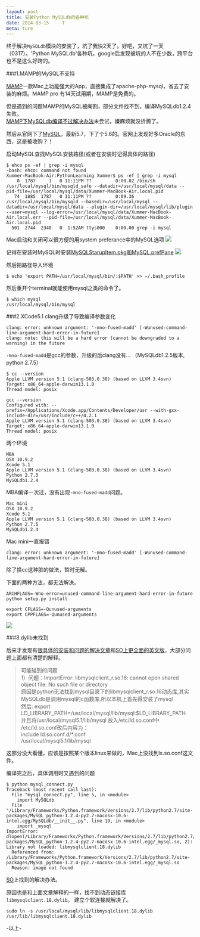 ```yaml
---
layout: post
title: 安装Python MySQLdb的各种坑
date: 2014-03-15     T
meta: ture
---
```


终于解决`MySQLdb`模块的安装了，坑了我快2天了。好吧，又坑了一天（0317）。'Python MySQLdb'各种坑，google后发现被坑的人不在少数，跨平台也不是这么好跨的。

###1.MAMP的MySQL不支持

[MAMP](http://www.mamp.info/)一款Mac上功能强大的App，直接集成了apache-php-mysql，省去了安装的麻烦。MAMP pro 有14天试用期，MAMP是免费的。  

但是遇到的问题MAMP的MySQL被阉割，部分文件找不到，编译MySQLdb1.2.4失败。  
[MAMP下MySQLdb编译不过解决办法](http://dreamconception.com/tech/how-to-install-mysqldb-mysql-python-on-mamp/)未尝试，嫌麻烦就没折腾了。

然后从官网下了[MySQL](http://dev.mysql.com/downloads/mysql/5.6.html)，最新5.7，下了个5.6的。官网上发现好多Oracle的东西，这是被收购？！

启动MySQL查找MySQL安装路径(或者在安装时记得具体的路径)

```
$ ehco ps -ef | grep -i mysql
-bash: ehco: command not found
Xummer-MacBook-Air:PythonLearning Xummer$ ps -ef | grep -i mysql
    0  1787     1   0 11:11PM ??         0:00.02 /bin/sh /usr/local/mysql/bin/mysqld_safe --datadir=/usr/local/mysql/data --pid-file=/usr/local/mysql/data/Xummer-MacBook-Air.local.pid
   74  1885  1787   0 11:11PM ??         0:09.36 /usr/local/mysql/bin/mysqld --basedir=/usr/local/mysql --datadir=/usr/local/mysql/data --plugin-dir=/usr/local/mysql/lib/plugin --user=mysql --log-error=/usr/local/mysql/data/Xummer-MacBook-Air.local.err --pid-file=/usr/local/mysql/data/Xummer-MacBook-Air.local.pid
  501  2744  2348   0  1:52AM ttys000    0:00.00 grep -i mysql
```
Mac启动和关闭可以很方便的用system preferance中的MySQL选项
![](../images/blog-images/2014-03-15/system_preference.png)

记得在安装时MySQL时安装[MySQLStarupItem.pkg和MySQL.prefPane](http://dev.mysql.com/doc/refman/5.1/en/macosx-installation-prefpane.html)
![](../images/blog-images/2014-03-15/mysql_setup.png)

然后把路径导入环境

```
$ echo 'export PATH=/usr/local/mysql/bin/:$PATH' >> ~/.bash_profile
```
然后重开个terminal就能使用mysql之类的命令了。

```
$ which mysql
/usr/local/mysql/bin/mysql
```

###2.XCode5.1 clang升级了导致编译参数变化
```
clang: error: unknown argument: '-mno-fused-madd' [-Wunused-command-line-argument-hard-error-in-future]
clang: note: this will be a hard error (cannot be downgraded to a warning) in the future
```
`-mno-fused-madd`是gcc的参数，升级的后clang没有... （MySQLdb1.2.5版本, python 2.7.5）

```
$ cc --version
Apple LLVM version 5.1 (clang-503.0.38) (based on LLVM 3.4svn)
Target: x86_64-apple-darwin13.1.0
Thread model: posix

gcc --version
Configured with: --prefix=/Applications/Xcode.app/Contents/Developer/usr --with-gxx-include-dir=/usr/include/c++/4.2.1
Apple LLVM version 5.1 (clang-503.0.38) (based on LLVM 3.4svn)
Target: x86_64-apple-darwin13.1.0
Thread model: posix
```

两个环境

```
MBA
OSX 10.9.2
Xcode 5.1
Apple LLVM version 5.1 (clang-503.0.38) (based on LLVM 3.4svn)
Python 2.7.3
MySQLdb1.2.4 
```
MBA编译一次过，没有出现`-mno-fused-madd`问题。

```
Mac mini
OSX 10.9.2
Xcode 5.1
Apple LLVM version 5.1 (clang-503.0.38) (based on LLVM 3.4svn)
Python 2.7.5
MySQLdb1.2.4 
```
Mac mini一直报错 
```
clang: error: unknown argument: '-mno-fused-madd' [-Wunused-command-line-argument-hard-error-in-future]
```

除了换cc这种脏的做法，暂时无解。

下面的两种方法，都无法解决。
```
ARCHFLAGS=-Wno-error=unused-command-line-argument-hard-error-in-future python setup.py install
```

```
export CFLAGS=-Qunused-arguments
export CPPFLAGS=-Qunused-arguments
```
![](../images/blog-images/2014-03-15/so_clang5.1.png)



###3.dylib未找到

后来才发现有[很具体的安装和问题的解决文章](http://blog.chinaunix.net/uid-8487640-id-3183185.html)和[SO上更全面的英文版](http://stackoverflow.com/questions/1448429/how-to-install-mysqldb-python-data-access-library-to-mysql-on-mac-os-x)，大部分问题上面都有清楚的解释。

>可能碰到的问题  
1）问题：ImportError: libmysqlclient_r.so.16: cannot open shared object file: No such file or directory  
原因是python无法找到mysql目录下的libmysqlclient_r.so.16动态库,其实MySQLdb是调用mysql的c函数库.所以本机上首先得安装了mysql  
然后: export LD_LIBRARY_PATH=/usr/local/mysql/lib/mysql:$LD_LIBRARY_PATH  
并且将/usr/local/mysql5.1/lib/mysql 放入/etc/ld.so.conf中  
/etc/ld.so.conf改后内容为：  
include ld.so.conf.d/*.conf  
/usr/local/mysql5.1/lib/mysql

这部分没大看懂，应该是按照某个版本linux来做的，Mac上没找到ls.so.conf这文件。

编译完之后，具体调用时又遇到的问题

```
$ python mysql_connect.py 
Traceback (most recent call last):
  File "mysql_connect.py", line 5, in <module>
    import MySQLdb
  File "/Library/Frameworks/Python.framework/Versions/2.7/lib/python2.7/site-packages/MySQL_python-1.2.4-py2.7-macosx-10.6-intel.egg/MySQLdb/__init__.py", line 19, in <module>
    import _mysql
ImportError: dlopen(/Library/Frameworks/Python.framework/Versions/2.7/lib/python2.7/site-packages/MySQL_python-1.2.4-py2.7-macosx-10.6-intel.egg/_mysql.so, 2): Library not loaded: libmysqlclient.18.dylib
  Referenced from: /Library/Frameworks/Python.framework/Versions/2.7/lib/python2.7/site-packages/MySQL_python-1.2.4-py2.7-macosx-10.6-intel.egg/_mysql.so
  Reason: image not found
```

[SO](http://stackoverflow.com/questions/6383310/python-mysqldb-library-not-loaded-libmysqlclient-18-dylib)上找到的解决办法。

原因也是和上面文章解释的一样，找不到动态链接库 `libmysqlclient.18.dylib`。
建立个软连接就解决了。

```
sudo ln -s /usr/local/mysql/lib/libmysqlclient.18.dylib /usr/lib/libmysqlclient.18.dylib
```

-以上-
